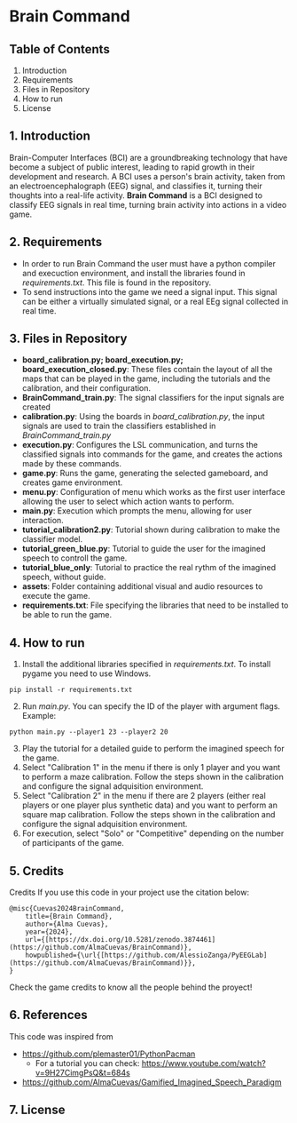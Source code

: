 # Brain Command
## Table of Contents
1. Introduction
2. Requirements
3. Files in Repository 
4. How to run
5. License
## 1. Introduction
Brain-Computer Interfaces (BCI) are a groundbreaking technology that have become a subject of public interest, leading to rapid growth in their development and research. A BCI uses a person's brain activity, taken from an electroencephalograph (EEG) signal, and classifies it, turning their thoughts into a real-life activity. **Brain Command** is a BCI designed to classify EEG signals in real time, turning brain activity into actions in a video game.
## 2. Requirements
* In order to run Brain Command the user must  have a python compiler and execuction environment, and install the libraries found in *requirements.txt*. This file is found in the repository. 
* To send instructions into the game we need a signal input. This signal can be either a virtually simulated signal, or a  real EEg signal collected in real time.
##  3. Files in Repository
* **board_calibration.py; board_execution.py; board_execution_closed.py**: These files contain the layout of all the maps that can be played in the game, including the tutorials and the calibration, and their configuration.
* **BrainCommand_train.py**: The signal classifiers for the input signals are created 
* **calibration.py**: Using the boards in *board_calibration.py*, the input signals are used to train the classifiers established in *BrainCommand_train.py* 
* **execution.py**: Configures the LSL communication, and turns the classified signals into commands for the game, and creates the actions made by these commands.
* **game.py**: Runs the game, generating the selected gameboard, and creates game environment.
* **menu.py**: Configuration of menu which works as the first user interface allowing the user to select which action wants to perform.
* **main.py**: Execution which prompts the menu, allowing for user interaction.
* **tutorial_calibration2.py**: Tutorial shown during calibration to make the classifier model.
* **tutorial_green_blue.py**: Tutorial to guide the user for the imagined speech to controll the game.
* **tutorial_blue_only**: Tutorial to practice the real rythm of the imagined speech, without guide.
* **assets**: Folder containing additional visual and audio resources to execute the game.
* **requirements.txt**: File specifying the libraries that need to be installed to be able to run the game.
## 4. How to run
1. Install the additional libraries specified in *requirements.txt*. To install pygame you need to use Windows.
```
pip install -r requirements.txt
```
2. Run *main.py*. You can specify the ID of the player with argument flags.
Example:
```
python main.py --player1 23 --player2 20
```
3. Play the tutorial for a detailed guide to perform the imagined speech for the game.
4. Select "Calibration 1" in the menu if there is only 1 player and you want to perform a maze calibration. Follow the steps shown in the calibration and configure the signal adquisition environment.
5. Select "Calibration 2" in the menu if there are 2 players (either real players or one player plus synthetic data) and you want to perform an square map calibration. Follow the steps shown in the calibration and configure the signal adquisition environment.
6. For execution, select "Solo" or "Competitive" depending on the number of participants of the game.
## 5. Credits
Credits
If you use this code in your project use the citation below:
```
@misc{Cuevas2024BrainCommand,
    title={Brain Command},
    author={Alma Cuevas},
    year={2024},
    url={[https://dx.doi.org/10.5281/zenodo.3874461](https://github.com/AlmaCuevas/BrainCommand)},
    howpublished={\url{[https://github.com/AlessioZanga/PyEEGLab](https://github.com/AlmaCuevas/BrainCommand)}},
}
```
Check the game credits to know all the people behind the proyect!

## 6. References
This code was inspired from
* https://github.com/plemaster01/PythonPacman
  * For a tutorial you can check: https://www.youtube.com/watch?v=9H27CimgPsQ&t=684s
* https://github.com/AlmaCuevas/Gamified_Imagined_Speech_Paradigm
## 7. License
